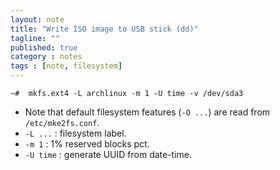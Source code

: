 ```yaml
---
layout: note
title: "Write ISO image to USB stick (dd)"
tagline: ""
published: true
category : notes
tags : [note, filesystem]
---
```


    ~#  mkfs.ext4 -L archlinux -m 1 -U time -v /dev/sda3

* Note that default filesystem features (`-O ...`) are read from `/etc/mke2fs.conf`.
* `-L ...` : filesystem label.
* `-m 1` : 1% reserved blocks pct.
* `-U time` : generate UUID from date-time.
